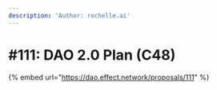 ```yaml
---
description: 'Author: rochelle.ai'
---
```


# #111: DAO 2.0 Plan (C48)

{% embed url="https://dao.effect.network/proposals/111" %}
